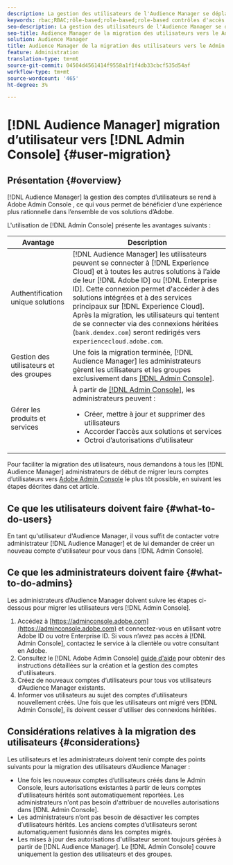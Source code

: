 ```yaml
---
description: La gestion des utilisateurs de l'Audience Manager se déplace vers Adobe Admin Console. Cet article explique ce que vous devez faire pour préparer la migration des utilisateurs et ce qui va changer une fois la migration terminée.
keywords: rbac;RBAC;rôle-based;role-based;role-based contrôles d'accès
seo-description: La gestion des utilisateurs de l'Audience Manager se déplace vers Adobe Admin Console. Cet article explique ce que vous devez faire pour préparer la migration des utilisateurs et ce qui va changer une fois la migration terminée.
seo-title: Audience Manager de la migration des utilisateurs vers le Admin Console
solution: Audience Manager
title: Audience Manager de la migration des utilisateurs vers le Admin Console
feature: Administration
translation-type: tm+mt
source-git-commit: 04504d4561414f9558a1f1f4db33cbcf535d54af
workflow-type: tm+mt
source-wordcount: '465'
ht-degree: 3%

---
```



# [!DNL Audience Manager] migration d’utilisateur vers  [!DNL Admin Console] {#user-migration}

## Présentation {#overview}

[!DNL Audience Manager] la gestion des comptes d’utilisateurs se rend à Adobe Admin Console [ ](https://helpx.adobe.com/fr/enterprise/using/admin-console.html), ce qui vous permet de bénéficier d’une expérience plus rationnelle dans l’ensemble de vos solutions d’Adobe.

L&#39;utilisation de [!DNL Admin Console] présente les avantages suivants :

| Avantage | Description |
|---|---|
| Authentification unique solutions | [!DNL Audience Manager] les utilisateurs peuvent se connecter à  [!DNL Experience Cloud] et à toutes les autres solutions à l’aide de leur  [!DNL Adobe ID] ou  [!DNL Enterprise ID]. Cette connexion permet d&#39;accéder à des solutions intégrées et à des services principaux sur [!DNL Experience Cloud]. Après la migration, les utilisateurs qui tentent de se connecter via des connexions héritées (`bank.demdex.com`) seront redirigés vers `experiencecloud.adobe.com`. |
| Gestion des utilisateurs et des groupes | Une fois la migration terminée, [!DNL Audience Manager] les administrateurs gèrent les utilisateurs et les groupes exclusivement dans [[!DNL Admin Console]](http://adminconsole.adobe.com/enterprise/). |
| Gérer les produits et services | À partir de [[!DNL Admin Console]](http://adminconsole.adobe.com/enterprise/), les administrateurs peuvent : <ul><li>Créer, mettre à jour et supprimer des utilisateurs</li><li>Accorder l’accès aux solutions et services</li><li>Octroi d’autorisations d’utilisateur</li></ul> |

Pour faciliter la migration des utilisateurs, nous demandons à tous les [!DNL Audience Manager] administrateurs de début de migrer leurs comptes d’utilisateurs vers [Adobe Admin Console](https://helpx.adobe.com/enterprise/using/admin-console.html) le plus tôt possible, en suivant les étapes décrites dans cet article.

## Ce que les utilisateurs doivent faire {#what-to-do-users}

En tant qu&#39;utilisateur d&#39;Audience Manager, il vous suffit de contacter votre administrateur [!DNL Audience Manager] et de lui demander de créer un nouveau compte d&#39;utilisateur pour vous dans [!DNL Admin Console].

## Ce que les administrateurs doivent faire {#what-to-do-admins}

Les administrateurs d’Audience Manager doivent suivre les étapes ci-dessous pour migrer les utilisateurs vers [!DNL Admin Console].

1. Accédez à [https://adminconsole.adobe.com](https://adminconsole.adobe.com) et connectez-vous en utilisant votre Adobe ID ou votre Enterprise ID. Si vous n’avez pas accès à [!DNL Admin Console], contactez le service à la clientèle ou votre consultant en Adobe.
2. Consultez le [!DNL Adobe Admin Console] [guide d&#39;aide](https://helpx.adobe.com/enterprise/admin-guide.html/enterprise/using/users.ug.html) pour obtenir des instructions détaillées sur la création et la gestion des comptes d&#39;utilisateurs.
3. Créez de nouveaux comptes d’utilisateurs pour tous vos utilisateurs d’Audience Manager existants.
4. Informer vos utilisateurs au sujet des comptes d’utilisateurs nouvellement créés. Une fois que les utilisateurs ont migré vers [!DNL Admin Console], ils doivent cesser d&#39;utiliser des connexions héritées.

## Considérations relatives à la migration des utilisateurs {#considerations}

Les utilisateurs et les administrateurs doivent tenir compte des points suivants pour la migration des utilisateurs d’Audience Manager :

* Une fois les nouveaux comptes d’utilisateurs créés dans le Admin Console, leurs autorisations existantes à partir de leurs comptes d’utilisateurs hérités sont automatiquement reportées. Les administrateurs n&#39;ont pas besoin d&#39;attribuer de nouvelles autorisations dans [!DNL Admin Console].
* Les administrateurs n’ont pas besoin de désactiver les comptes d’utilisateurs hérités. Les anciens comptes d’utilisateurs seront automatiquement fusionnés dans les comptes migrés.
* Les mises à jour des autorisations d&#39;utilisateur seront toujours gérées à partir de [!DNL Audience Manager]. Le [!DNL Admin Console] couvre uniquement la gestion des utilisateurs et des groupes.